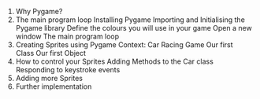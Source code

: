 1. Why Pygame?
2. The main program loop
    Installing Pygame
    Importing and Initialising the Pygame library
    Define the colours you will use in your game
    Open a new window
    The main program loop
3. Creating Sprites using Pygame
    Context: Car Racing Game
     Our first Class
     Our first Object
4. How to control your Sprites
    Adding Methods to the Car class
    Responding to keystroke events
5. Adding more Sprites
6. Further implementation
   
